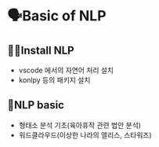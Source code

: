 # 🗣️Basic of NLP

## 👨‍🔧Install NLP
- vscode 에서의 자연어 처리 설치
- konlpy 등의 패키지 설치

## 🌿NLP basic
- 형태소 분석 기초(육아휴작 관련 법안 분석)
- 워드클라우드(이상한 나라의  앨리스, 스타워즈)

